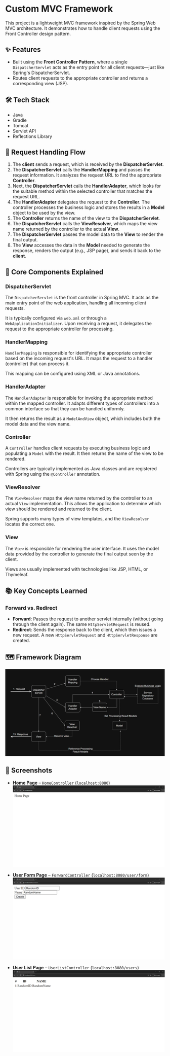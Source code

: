 # Custom MVC Framework

This project is a lightweight MVC framework inspired by the Spring Web MVC architecture. It demonstrates how to handle client requests using the Front Controller design pattern.

## ✨ Features

- Built using the **Front Controller Pattern**, where a single `DispatcherServlet` acts as the entry point for all client requests—just like Spring's DispatcherServlet.
- Routes client requests to the appropriate controller and returns a corresponding view (JSP).

## 🛠️ Tech Stack

- Java
- Gradle
- Tomcat
- Servlet API
- Reflections Library

## 🔄 Request Handling Flow

1. The **client** sends a request, which is received by the **DispatcherServlet**.
2. The **DispatcherServlet** calls the **HandlerMapping** and passes the request information. It analyzes the request URL to find the appropriate **Controller**.
3. Next, the **DispatcherServlet** calls the **HandlerAdapter**, which looks for the suitable method within the selected controller that matches the request URL.
4. The **HandlerAdapter** delegates the request to the **Controller**. The controller processes the business logic and stores the results in a **Model** object to be used by the view.
5. The **Controller** returns the name of the view to the **DispatcherServlet**.
6. The **DispatcherServlet** calls the **ViewResolver**, which maps the view name returned by the controller to the actual **View**.
7. The **DispatcherServlet** passes the model data to the **View** to render the final output.
8. The **View** accesses the data in the **Model** needed to generate the response, renders the output (e.g., JSP page), and sends it back to the **client**.

## 🧩 Core Components Explained

### DispatcherServlet
The `DispatcherServlet` is the front controller in Spring MVC. It acts as the main entry point of the web application, handling all incoming client requests.

It is typically configured via `web.xml` or through a `WebApplicationInitializer`. Upon receiving a request, it delegates the request to the appropriate controller for processing.

### HandlerMapping
`HandlerMapping` is responsible for identifying the appropriate controller based on the incoming request's URL. It maps the request to a handler (controller) that can process it.

This mapping can be configured using XML or Java annotations.

### HandlerAdapter
The `HandlerAdapter` is responsible for invoking the appropriate method within the mapped controller. It adapts different types of controllers into a common interface so that they can be handled uniformly.

It then returns the result as a `ModelAndView` object, which includes both the model data and the view name.

### Controller
A `Controller` handles client requests by executing business logic and populating a `Model` with the result. It then returns the name of the view to be rendered.

Controllers are typically implemented as Java classes and are registered with Spring using the `@Controller` annotation.

### ViewResolver
The `ViewResolver` maps the view name returned by the controller to an actual `View` implementation. This allows the application to determine which view should be rendered and returned to the client.

Spring supports many types of view templates, and the `ViewResolver` locates the correct one.

### View
The `View` is responsible for rendering the user interface. It uses the model data provided by the controller to generate the final output seen by the client.

Views are usually implemented with technologies like JSP, HTML, or Thymeleaf.

## 📚 Key Concepts Learned

### Forward vs. Redirect

- **Forward**: Passes the request to another servlet internally (without going through the client again). The same `HttpServletRequest` is reused.
- **Redirect**: Sends the response back to the client, which then issues a new request. A new `HttpServletRequest` and `HttpServletResponse` are created.

## 🗺️ Framework Diagram

![Framework Diagram](images/diagram.png)

## 📸 Screenshots

- **Home Page** – `HomeController` (`localhost:8080`)
  ![Home Page](images/home.png)

- **User Form Page** – `ForwardController` (`localhost:8080/user/form`)
  ![User Form](images/userForm.png)

- **User List Page** – `UserListController` (`localhost:8080/users`)
  ![User List](images/userList.png)
